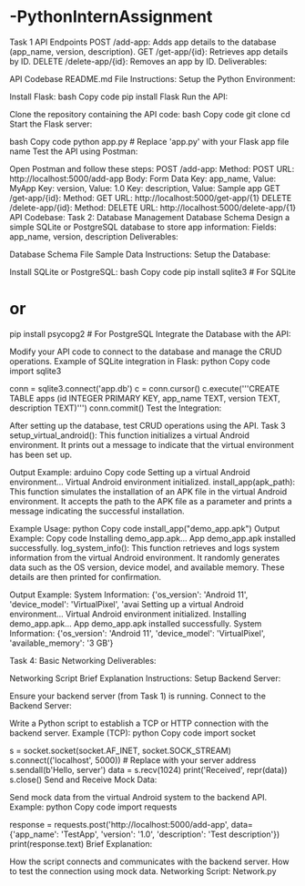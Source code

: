 # -PythonInternAssignment
Task 1
API Endpoints
POST /add-app: Adds app details to the database (app_name, version, description).
GET /get-app/{id}: Retrieves app details by ID.
DELETE /delete-app/{id}: Removes an app by ID.
Deliverables:

API Codebase
README.md File
Instructions:
Setup the Python Environment:

Install Flask:
bash
Copy code
pip install Flask
Run the API:

Clone the repository containing the API code:
bash
Copy code
git clone <repository-url>
cd <repository-directory>
Start the Flask server:

bash
Copy code
python app.py  # Replace 'app.py' with your Flask app file name
Test the API using Postman:

Open Postman and follow these steps:
POST /add-app:
Method: POST
URL: http://localhost:5000/add-app
Body: Form Data
Key: app_name, Value: MyApp
Key: version, Value: 1.0
Key: description, Value: Sample app
GET /get-app/{id}:
Method: GET
URL: http://localhost:5000/get-app/{1} 
DELETE /delete-app/{id}:
Method: DELETE
URL: http://localhost:5000/delete-app/{1}
API Codebase:
Task 2: Database Management
Database Schema
Design a simple SQLite or PostgreSQL database to store app information:
Fields: app_name, version, description
Deliverables:

Database Schema File
Sample Data
Instructions:
Setup the Database:

Install SQLite or PostgreSQL:
bash
Copy code
pip install sqlite3  # For SQLite
# or
pip install psycopg2  # For PostgreSQL
Integrate the Database with the API:

Modify your API code to connect to the database and manage the CRUD operations.
Example of SQLite integration in Flask:
python
Copy code
import sqlite3

conn = sqlite3.connect('app.db')
c = conn.cursor()
c.execute('''CREATE TABLE apps (id INTEGER PRIMARY KEY, app_name TEXT, version TEXT, description TEXT)''')
conn.commit()
Test the Integration:

After setting up the database, test CRUD operations using the API.
Task 3 
setup_virtual_android(): This function initializes a virtual Android environment. It prints out a message to indicate that the virtual environment has been set up.

Output Example:
arduino
Copy code
Setting up a virtual Android environment...
Virtual Android environment initialized.
install_app(apk_path): This function simulates the installation of an APK file in the virtual Android environment. It accepts the path to the APK file as a parameter and prints a message indicating the successful installation.

Example Usage:
python
Copy code
install_app("demo_app.apk")
Output Example:
Copy code
Installing demo_app.apk...
App demo_app.apk installed successfully.
log_system_info(): This function retrieves and logs system information from the virtual Android environment. It randomly generates data such as the OS version, device model, and available memory. These details are then printed for confirmation.

Output Example: 
System Information: {'os_version': 'Android 11', 'device_model': 'VirtualPixel', 'avai
Setting up a virtual Android environment...
Virtual Android environment initialized.
Installing demo_app.apk...
App demo_app.apk installed successfully.
System Information: {'os_version': 'Android 11', 'device_model': 'VirtualPixel', 'available_memory': '3 GB'}

Task 4: Basic Networking
Deliverables:

Networking Script
Brief Explanation
Instructions:
Setup Backend Server:

Ensure your backend server (from Task 1) is running.
Connect to the Backend Server:

Write a Python script to establish a TCP or HTTP connection with the backend server.
Example (TCP):
python
Copy code
import socket

s = socket.socket(socket.AF_INET, socket.SOCK_STREAM)
s.connect(('localhost', 5000))  # Replace with your server address
s.sendall(b'Hello, server')
data = s.recv(1024)
print('Received', repr(data))
s.close()
Send and Receive Mock Data:

Send mock data from the virtual Android system to the backend API.
Example:
python
Copy code
import requests

response = requests.post('http://localhost:5000/add-app', data={'app_name': 'TestApp', 'version': '1.0', 'description': 'Test description'})
print(response.text)
Brief Explanation:

How the script connects and communicates with the backend server.
How to test the connection using mock data.
Networking Script: Network.py

